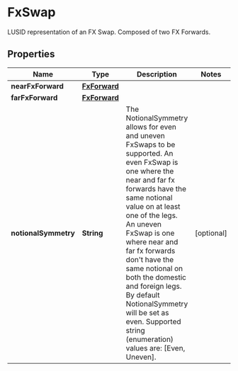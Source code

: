 

# FxSwap

LUSID representation of an FX Swap. Composed of two FX Forwards.

## Properties

| Name | Type | Description | Notes |
|------------ | ------------- | ------------- | -------------|
|**nearFxForward** | [**FxForward**](FxForward.md) |  |  |
|**farFxForward** | [**FxForward**](FxForward.md) |  |  |
|**notionalSymmetry** | **String** | The NotionalSymmetry allows for even and uneven FxSwaps to be supported.  An even FxSwap is one where the near and far fx forwards have the same notional value on at least one of the  legs. An uneven FxSwap is one where near and far fx forwards don&#39;t have the same notional on both the  domestic and foreign legs.  By default NotionalSymmetry will be set as even.    Supported string (enumeration) values are: [Even, Uneven]. |  [optional] |



